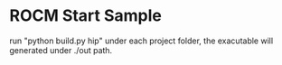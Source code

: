 # ROCM Start Sample
run "python build.py hip" under each project folder, the exacutable will generated under ./out path.

